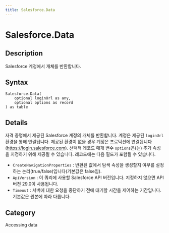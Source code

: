 ```yaml
---
title: Salesforce.Data
---
```


# Salesforce.Data


## Description

Salesforce 계정에서 개체를 반환합니다.


## Syntax

```powerquery
Salesforce.Data(
    optional loginUrl as any,
    optional options as record
) as table
```


## Details

자격 증명에서 제공된 Salesforce 계정의 개체를 반환합니다. 계정은 제공된 <code>loginUrl</code> 환경을 통해 연결됩니다. 제공된 환경이 없을 경우 계정은 프로덕션에 연결됩니다(https://login.salesforce.com). 선택적 레코드 매개 변수 <code>options</code>은(는) 추가 속성을 지정하기 위해 제공될 수 있습니다. 레코드에는 다음 필드가 포함될 수 있습니다.    <ul><li><code>CreateNavigationProperties</code> : 반환된 값에서 탐색 속성을 생성할지 여부를 설정하는 논리(true/false)입니다(기본값은 false임).</li><li><code>ApiVersion</code> : 이 쿼리에 사용할 Salesforce API 버전입니다. 지정하지 않으면 API 버전 29.0이 사용됩니다.</li><li><code>Timeout</code> : 서버에 대한 요청을 중단하기 전에 대기할 시간을 제어하는 기간입니다. 기본값은 원본에 따라 다릅니다.</li></ul>    



## Category
Accessing data
